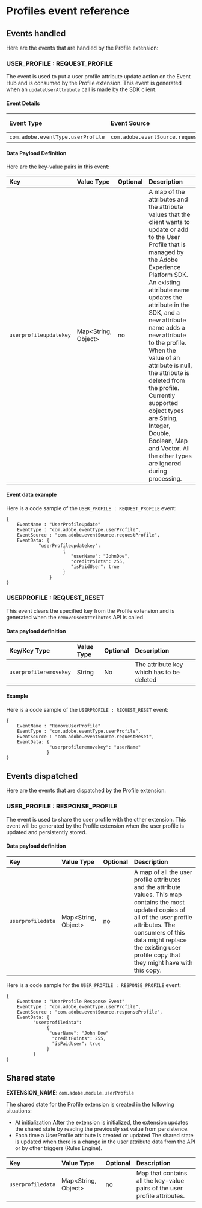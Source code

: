 # Profiles event reference

## Events handled

Here are the events that are handled by the Profile extension:

### USER\_PROFILE : REQUEST\_PROFILE

The event is used to put a user profile attribute update action on the Event Hub and is consumed by the Profile extension. This event is generated when an `updateUserAttribute` call is made by the SDK client.

#### Event Details

| **Event Type** | **Event Source** | **Paired** | **Paired Event** |
| :--- | :--- | :--- | :--- |
| `com.adobe.eventType.userProfile` | `com.adobe.eventSource.requestProfile` | No |  |

#### Data Payload Definition

Here are the key-value pairs in this event:

| **Key** | **Value Type** | **Optional** | **Description** |
| :--- | :--- | :--- | :--- |
| `userprofileupdatekey` | Map&lt;String, Object&gt; | no | A map of the attributes and the attribute values that the client wants to update or add to the User Profile that is managed by the Adobe Experience Platform SDK. An existing attribute name updates the attribute in the SDK, and a new attribute name adds a new attribute to the profile. When the value of an attribute is null, the attribute is deleted from the profile. Currently supported object types are String, Integer, Double, Boolean, Map and Vector. All the other types are ignored during processing. |

#### Event data example

Here is a code sample of the `USER_PROFILE : REQUEST_PROFILE` event:

```text
{
    EventName : "UserProfileUpdate"
    EventType : "com.adobe.eventType.userProfile",
    EventSource : "com.adobe.eventSource.requestProfile",
    EventData: {
            "userProfileupdatekey":
                     {
                        "userName": "JohnDoe",
                        "creditPoints": 255,
                        "isPaidUser": true
                     }
                }
}
```

### USERPROFILE : REQUEST\_RESET

This event clears the specified key from the Profile extension and is generated when the `removeUserAttributes` API is called.

#### Data payload definition

| Key/Key Type | Value Type | Optional | Description |
| :--- | :--- | :--- | :--- |
| `userprofileremovekey` | String | No | The attribute key which has to be deleted |

#### Example

Here is a code sample of the `USERPROFILE : REQUEST_RESET` event:

```text
{
    EventName : "RemoveUserProfile"
    EventType : "com.adobe.eventType.userProfile",
    EventSource : "com.adobe.eventSource.requestReset",
    EventData: {
                "userprofileremovekey": "userName"
               }
}
```

## Events dispatched

Here are the events that are dispatched by the Profile extension:

### USER\_PROFILE : RESPONSE\_PROFILE

The event is used to share the user profile with the other extension. This event will be generated by the Profile extension when the user profile is updated and persistently stored.

#### Data payload definition

| **Key** | **Value Type** | **Optional** | **Description** |
| :--- | :--- | :--- | :--- |
| `userprofiledata` | Map&lt;String, Object&gt; | no | A map of all the user profile attributes and the attribute values. This map contains the most updated copies of all of the user profile attributes. The consumers of this data might replace the existing user profile copy that they might have with this copy. |

Here is a code sample for the `USER_PROFILE : RESPONSE_PROFILE` event:

```text
{
    EventName : "UserProfile Response Event"
    EventType : "com.adobe.eventType.userProfile",
    EventSource : "com.adobe.eventSource.responseProfile",
    EventData: {
          "userprofiledata":
               {
                "userName": "John Doe"
                 "creditPoints": 255,
                 "isPaidUser": true
               }
          }
}
```

## Shared state

**EXTENSION\_NAME**: `com.adobe.module.userProfile`

The shared state for the Profile extension is created in the following situations:

* At initialization After the extension is initialized, the extension updates the shared state by reading the previously set value from persistence.
* Each time a UserProfile attribute is created or updated The shared state is updated when there is a change in the user attribute data from the API or by other triggers \(Rules Engine\).

| **Key** | **Value Type** | **Optional** | **Description** |
| :--- | :--- | :--- | :--- |
| `userprofiledata` | Map&lt;String, Object&gt; | no | Map that contains all the key-value pairs of the user profile attributes. |

